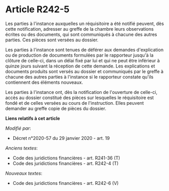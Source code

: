 # Article R242-5

Les parties à l'instance auxquelles un réquisitoire a été notifié peuvent, dès cette notification, adresser au greffe de la
chambre leurs observations écrites ou des documents, qui sont communiqués à chacune des autres parties. Ces pièces sont
versées au dossier.

Les parties à l'instance sont tenues de déférer aux demandes d'explication ou de production de documents formulées par le
rapporteur jusqu'à la clôture de celle-ci, dans un délai fixé par lui et qui ne peut être inférieur à quinze jours suivant la
réception de cette demande. Les explications et documents produits sont versés au dossier et communiqués par le greffe à
chacune des autres parties à l'instance si le rapporteur constate qu'ils contiennent des éléments nouveaux.

Les parties à l'instance ont, dès la notification de l'ouverture de celle-ci, accès au dossier constitué des pièces sur
lesquelles le réquisitoire est fondé et de celles versées au cours de l'instruction. Elles peuvent demander au greffe copie
de pièces du dossier.

**Liens relatifs à cet article**

_Modifié par_:

  - Décret n°2020-57 du 29 janvier 2020 - art. 19

_Anciens textes_:

  - Code des juridictions financières - art. R241-36 (T)
  - Code des juridictions financières - art. R242-4 (T)

_Nouveaux textes_:

  - Code des juridictions financières - art. R242-6 (V)
